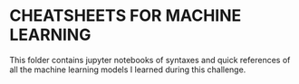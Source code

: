 # CHEATSHEETS FOR MACHINE LEARNING 
This folder contains jupyter notebooks of syntaxes and quick references of all the machine learning models I learned during this challenge.
